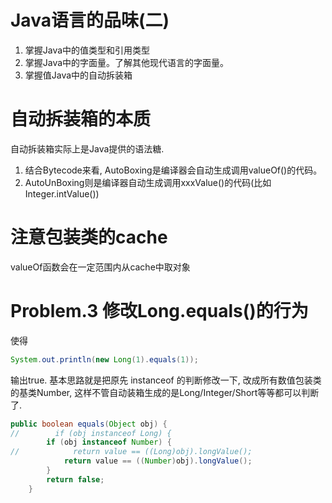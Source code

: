 # Java语言的品味(二)
1. 掌握Java中的值类型和引用类型
2. 掌握Java中的字面量。了解其他现代语言的字面量。
3. 掌握值Java中的自动拆装箱

# 自动拆装箱的本质
自动拆装箱实际上是Java提供的语法糖.
1. 结合Bytecode来看, AutoBoxing是编译器会自动生成调用valueOf()的代码。
2. AutoUnBoxing则是编译器自动生成调用xxxValue()的代码(比如Integer.intValue())

# 注意包装类的cache
valueOf函数会在一定范围内从cache中取对象

# Problem.3 修改Long.equals()的行为
使得
```java
System.out.println(new Long(1).equals(1));
```
输出true. 基本思路就是把原先 instanceof 的判断修改一下, 改成所有数值包装类的基类Number, 这样不管自动装箱生成的是Long/Integer/Short等等都可以判断了.
```java
public boolean equals(Object obj) {
//        if (obj instanceof Long) {
        if (obj instanceof Number) {
//            return value == ((Long)obj).longValue();
            return value == ((Number)obj).longValue();
        }
        return false;
    }
```


